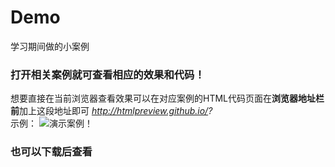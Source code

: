 # Demo
学习期间做的小案例
###  打开相关案例就可查看相应的效果和代码！  
想要直接在当前浏览器查看效果可以在对应案例的HTML代码页面在**浏览器地址栏前**加上这段地址即可
*http://htmlpreview.github.io/?*  
示例： ![演示案例！](https://github.com/DelingAlieZ10/smallDemo/blob/master/demo01.png)

### 也可以下载后查看
